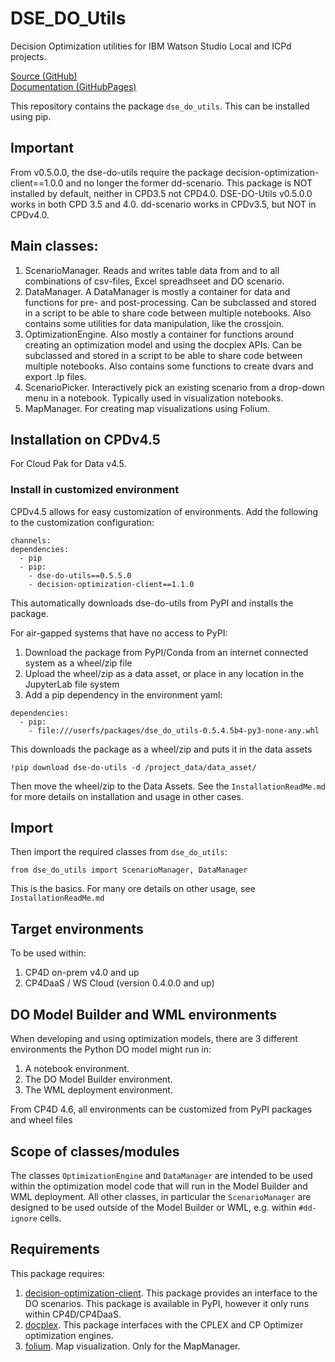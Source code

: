 # DSE_DO_Utils
Decision Optimization utilities for IBM Watson Studio Local and ICPd projects.

[Source (GitHub)](https://github.com/IBM/dse-decision-optimization-utilities)<br>
[Documentation (GitHubPages)](https://ibm.github.io/dse-decision-optimization-utilities/)

This repository contains the package `dse_do_utils`. This can be installed using pip.

## Important
From v0.5.0.0, the dse-do-utils require the package decision-optimization-client==1.0.0 and no longer the former dd-scenario.
This package is NOT installed by default, neither in CPD3.5 not CPD4.0.
DSE-DO-Utils v0.5.0.0 works in both CPD 3.5 and 4.0.
dd-scenario works in CPDv3.5, but NOT in CPDv4.0.

## Main classes:
1. ScenarioManager. Reads and writes table data from and to all combinations of csv-files, Excel spreadhseet and DO scenario.
2. DataManager. A DataManager is mostly a container for data and functions for pre- and post-processing. 
Can be subclassed and stored in a script to be able to share code between multiple notebooks. 
Also contains some utilities for data manipulation, like the crossjoin.
3. OptimizationEngine. Also mostly a container for functions around creating an optimization model and using the docplex APIs. 
Can be subclassed and stored in a script to be able to share code between multiple notebooks.
Also contains some functions to create dvars and export .lp files.
4. ScenarioPicker. Interactively pick an existing scenario from a drop-down menu in a notebook. Typically used in visualization notebooks. 
5. MapManager. For creating map visualizations using Folium.

## Installation on CPDv4.5
For Cloud Pak for Data v4.5.

### Install in customized environment
CPDv4.5 allows for easy customization of environments.
Add the following to the customization configuration:

```
channels:
dependencies:
  - pip
  - pip:
    - dse-do-utils==0.5.5.0
    - decision-optimization-client==1.1.0
```
This automatically downloads dse-do-utils from PyPI and installs the package.


For air-gapped systems that have no access to PyPI:
1. Download the package from PyPI/Conda from an internet connected system as a wheel/zip file
2. Upload the wheel/zip as a data asset, or place in any location in the JupyterLab file system
3. Add a pip dependency in the environment yaml:

```
dependencies:
  - pip:
    - file:///userfs/packages/dse_do_utils-0.5.4.5b4-py3-none-any.whl
```

This downloads the package as a wheel/zip and puts it in the data assets
```
!pip download dse-do-utils -d /project_data/data_asset/
```
Then move the wheel/zip to the Data Assets. 
See the `InstallationReadMe.md` for more details on installation and usage in other cases.

## Import
Then import the required classes from  `dse_do_utils`:
```
from dse_do_utils import ScenarioManager, DataManager
```
This is the basics. For many ore details on other usage, see `InstallationReadMe.md` 

## Target environments
To be used within:
1. CP4D on-prem v4.0 and up
4. CP4DaaS / WS Cloud (version 0.4.0.0 and up)

## DO Model Builder and WML environments
When developing and using optimization models, there are 3 different environments the Python DO model might run in:
1. A notebook environment. 
2. The DO Model Builder environment.
3. The WML deployment environment.

From CP4D 4.6, all environments can be customized from PyPI packages and wheel files

## Scope of classes/modules
The classes `OptimizationEngine` and  `DataManager` are intended to be used within the optimization model code 
that will run in the Model Builder and WML deployment. All other classes, in particular the `ScenarioManager` are 
designed to be used outside of the Model Builder or WML, e.g. within `#dd-ignore` cells.

## Requirements
This package requires:
1. [decision-optimization-client](https://ibmdecisionoptimization.github.io/decision-optimization-client-doc/). This package provides an interface to the DO scenarios. 
This package is available in PyPI, however it only runs within CP4D/CP4DaaS.
2. [docplex](http://ibmdecisionoptimization.github.io/docplex-doc/mp/index.html). This package interfaces with the CPLEX and CP Optimizer optimization engines.
3. [folium](https://github.com/python-visualization/folium). Map visualization. Only for the MapManager.